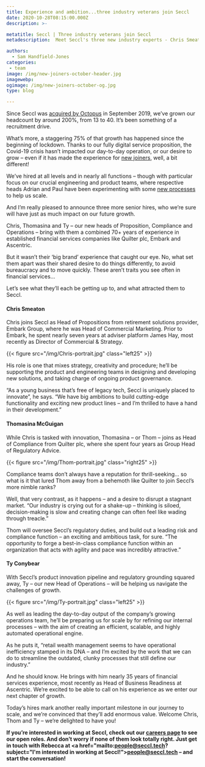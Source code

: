 ```yaml
---
title: Experience and ambition...three industry veterans join Seccl
date: 2020-10-28T08:15:00.000Z
description: >-

metatitle: Seccl | Three industry veterans join Seccl
metadescription:  Meet Seccl's three new industry experts - Chris Smeaton, Thomasina McGuigan and Ty Conybear

authors:
  - Sam Handfield-Jones
categories:
 - team
image: /img/new-joiners-october-header.jpg
imagewebp:
ogimage: /img/new-joiners-october-og.jpg
type: blog

---
```


Since Seccl was [acquired by Octopus](/blog/one-year-with-octopus) in September 2019, we’ve grown our headcount by around 200%, from 13 to 40. It’s been something of a recruitment drive.

What’s more, a staggering 75% of that growth has happened since the beginning of lockdown. Thanks to our fully digital service proposition, the Covid-19 crisis hasn’t impacted our day-to-day operation, or our desire to grow – even if it has made the experience for [new joiners](/blog/changing-jobs-during-coronavirus), well, a bit different!

We’ve hired at all levels and in nearly all functions – though with particular focus on our crucial engineering and product teams, where respective heads Adrian and Paul have been experimenting with some [new processes](/blog/how-we-plan-and-prioritise-product-work-at-seccl) to help us scale.

And I’m really pleased to announce three more senior hires, who we’re sure will have just as much impact on our future growth.

Chris, Thomasina and Ty – our new heads of Proposition, Compliance and Operations – bring with them a combined 70+ years of experience in established financial services companies like Quilter plc, Embark and Ascentric.

But it wasn’t their ‘big brand’ experience that caught our eye. No, what set them apart was their shared desire to do things differently, to avoid bureaucracy and to move quickly. These aren’t traits you see often in financial services…

Let’s see what they’ll each be getting up to, and what attracted them to Seccl.


#### Chris Smeaton


Chris joins Seccl as Head of Propositions from retirement solutions provider, Embark Group, where he was Head of Commercial Marketing. Prior to Embark, he spent nearly seven years at adviser platform James Hay, most recently as Director of Commercial & Strategy.

{{< figure src="/img/Chris-portrait.jpg" class="left25" >}}

His role is one that mixes strategy, creativity and procedure; he’ll be supporting the product and engineering teams in designing and developing new solutions, and taking charge of ongoing product governance.

“As a young business that’s free of legacy tech, Seccl is uniquely placed to innovate”, he says. “We have big ambitions to build cutting-edge functionality and exciting new product lines – and I’m thrilled to have a hand in their development.”


#### Thomasina McGuigan


While Chris is tasked with innovation, Thomasina – or Thom – joins as Head of Compliance from Quilter plc, where she spent four years as Group Head of Regulatory Advice.

{{< figure src="/img/Thom-portrait.jpg" class="right25" >}}

Compliance teams don’t always have a reputation for thrill-seeking… so what is it that lured Thom away from a behemoth like Quilter to join Seccl’s more nimble ranks?

Well, that very contrast, as it happens – and a desire to disrupt a stagnant market. “Our industry is crying out for a shake-up – thinking is siloed, decision-making is slow and creating change can often feel like wading through treacle.”

Thom will oversee Seccl’s regulatory duties, and build out a leading risk and compliance function – an exciting and ambitious task, for sure. “The opportunity to forge a best-in-class compliance function within an organization that acts with agility and pace was incredibly attractive.”


#### Ty Conybear


With Seccl’s product innovation pipeline and regulatory grounding squared away, Ty – our new Head of Operations – will be helping us navigate the challenges of growth.

{{< figure src="/img/Ty-portrait.jpg" class="left25" >}}

As well as leading the day-to-day output of the company’s growing operations team, he’ll be preparing us for scale by for refining our internal processes – with the aim of creating an efficient, scalable, and highly automated operational engine.


As he puts it, “retail wealth management seems to have operational inefficiency stamped in its DNA – and I’m excited by the work that we can do to streamline the outdated, clunky processes that still define our industry.”

And he should know. He brings with him nearly 35 years of financial services experience, most recently as Head of Business Readiness at Ascentric. We’re excited to be able to call on his experience as we enter our next chapter of growth.


Today’s hires mark another really important milestone in our journey to scale, and we’re convinced that they’ll add enormous value. Welcome Chris, Thom and Ty – we’re delighted to have you!


__If you’re interested in working at Seccl, check out our [careers page](/careers) to see our open roles. And don’t worry if none of them look totally right. Just get in touch with Rebecca at <a href="mailto:people@seccl.tech?subject="I'm interested in working at Seccl!">people@seccl.tech</a> – and start the conversation!__
